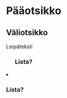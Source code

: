 <h1> Pääotsikko </h1>
<h2> Väliotsikko </h2>
<p> Leipäteksti </p>
<ul>
    <h3> Lista? </h3>
</ul>
<li>
  <h3> Lista? </h3>
</li>
